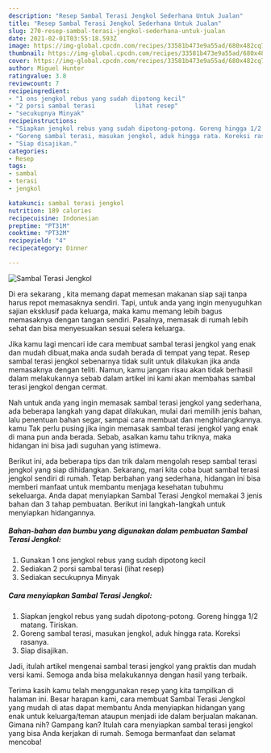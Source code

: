 ```yaml
---
description: "Resep Sambal Terasi Jengkol Sederhana Untuk Jualan"
title: "Resep Sambal Terasi Jengkol Sederhana Untuk Jualan"
slug: 270-resep-sambal-terasi-jengkol-sederhana-untuk-jualan
date: 2021-02-01T03:55:18.593Z
image: https://img-global.cpcdn.com/recipes/33581b473e9a55ad/680x482cq70/sambal-terasi-jengkol-foto-resep-utama.jpg
thumbnail: https://img-global.cpcdn.com/recipes/33581b473e9a55ad/680x482cq70/sambal-terasi-jengkol-foto-resep-utama.jpg
cover: https://img-global.cpcdn.com/recipes/33581b473e9a55ad/680x482cq70/sambal-terasi-jengkol-foto-resep-utama.jpg
author: Miguel Hunter
ratingvalue: 3.8
reviewcount: 7
recipeingredient:
- "1 ons jengkol rebus yang sudah dipotong kecil"
- "2 porsi sambal terasi           lihat resep"
- "secukupnya Minyak"
recipeinstructions:
- "Siapkan jengkol rebus yang sudah dipotong-potong. Goreng hingga 1/2 matang. Tiriskan."
- "Goreng sambal terasi, masukan jengkol, aduk hingga rata. Koreksi rasanya."
- "Siap disajikan."
categories:
- Resep
tags:
- sambal
- terasi
- jengkol

katakunci: sambal terasi jengkol 
nutrition: 189 calories
recipecuisine: Indonesian
preptime: "PT31M"
cooktime: "PT32M"
recipeyield: "4"
recipecategory: Dinner

---
```



![Sambal Terasi Jengkol](https://img-global.cpcdn.com/recipes/33581b473e9a55ad/680x482cq70/sambal-terasi-jengkol-foto-resep-utama.jpg)

Di era  sekarang , kita memang dapat memesan makanan siap saji tanpa harus repot memasaknya sendiri. Tapi, untuk anda yang ingin menyuguhkan sajian eksklusif pada keluarga, maka kamu memang lebih bagus memasaknya dengan tangan sendiri. Pasalnya, memasak di rumah lebih sehat dan bisa menyesuaikan sesuai selera keluarga.

Jika kamu lagi mencari ide cara membuat sambal terasi jengkol yang enak dan mudah dibuat,maka anda sudah berada di tempat yang tepat. Resep sambal terasi jengkol  sebenarnya tidak sulit untuk dilakukan jika anda memasaknya dengan teliti. Namun, kamu jangan risau akan tidak berhasil dalam melakukannya 
sebab dalam artikel ini kami akan membahas sambal terasi jengkol dengan cermat.  



Nah untuk anda yang ingin memasak sambal terasi jengkol yang sederhana, ada beberapa langkah yang dapat dilakukan, mulai dari memilih jenis bahan, lalu penentuan bahan segar, sampai cara membuat dan menghidangkannya. kamu Tak perlu pusing jika ingin memasak sambal terasi jengkol yang enak di mana pun anda berada. Sebab, asalkan kamu  tahu triknya, maka hidangan ini bisa jadi suguhan yang istimewa.

Berikut ini, ada beberapa tips dan trik dalam mengolah resep sambal terasi jengkol yang siap dihidangkan. Sekarang, mari kita coba buat sambal terasi jengkol sendiri di rumah. Tetap berbahan yang sederhana, hidangan ini bisa memberi manfaat untuk membantu menjaga kesehatan tubuhmu sekeluarga. Anda dapat menyiapkan Sambal Terasi Jengkol memakai 3 jenis bahan dan 3 tahap pembuatan. Berikut ini langkah-langkah untuk menyiapkan hidangannya.

<!--inarticleads1-->

##### Bahan-bahan dan bumbu yang digunakan dalam pembuatan Sambal Terasi Jengkol:

1. Gunakan 1 ons jengkol rebus yang sudah dipotong kecil
1. Sediakan 2 porsi sambal terasi           (lihat resep)
1. Sediakan secukupnya Minyak




<!--inarticleads2-->

##### Cara menyiapkan Sambal Terasi Jengkol:

1. Siapkan jengkol rebus yang sudah dipotong-potong. Goreng hingga 1/2 matang. Tiriskan.
1. Goreng sambal terasi, masukan jengkol, aduk hingga rata. Koreksi rasanya.
1. Siap disajikan.




Jadi, itulah artikel mengenai  sambal terasi jengkol  yang praktis dan mudah versi kami. Semoga anda bisa melakukannya dengan hasil yang terbaik. 

Terima kasih kamu telah menggunakan resep yang kita tampilkan di halaman ini. Besar harapan kami, cara membuat  Sambal Terasi Jengkol yang mudah di atas dapat membantu Anda menyiapkan hidangan yang enak untuk keluarga/teman ataupun menjadi ide dalam berjualan makanan. Gimana nih? Gampang kan? Itulah cara menyiapkan sambal terasi jengkol yang bisa Anda kerjakan di rumah. Semoga bermanfaat dan selamat mencoba!


